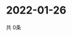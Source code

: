 # 2022-01-26
  共 0条

  <!-- BEGIN -->
  <!-- 最后更新时间Wed Jan 26 2022 08:05:12 GMT+0000 (Coordinated Universal Time) -->
  
  <!-- END -->
  
  
